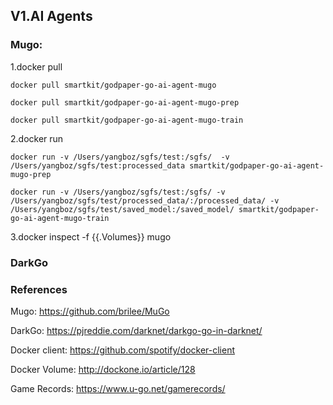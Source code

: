 
## V1.AI Agents

### Mugo:

1.docker pull

```
docker pull smartkit/godpaper-go-ai-agent-mugo
```
```
docker pull smartkit/godpaper-go-ai-agent-mugo-prep
```
```
docker pull smartkit/godpaper-go-ai-agent-mugo-train
```

2.docker run

```
docker run -v /Users/yangboz/sgfs/test:/sgfs/  -v /Users/yangboz/sgfs/test:processed_data smartkit/godpaper-go-ai-agent-mugo-prep
```

```
docker run -v /Users/yangboz/sgfs/test:/sgfs/ -v /Users/yangboz/sgfs/test/processed_data/:/processed_data/ -v /Users/yangboz/sgfs/test/saved_model:/saved_model/ smartkit/godpaper-go-ai-agent-mugo-train
```

3.docker inspect -f {{.Volumes}} mugo

### DarkGo


### References

Mugo: https://github.com/brilee/MuGo

DarkGo: https://pjreddie.com/darknet/darkgo-go-in-darknet/

Docker client: https://github.com/spotify/docker-client

Docker Volume: http://dockone.io/article/128

Game Records: https://www.u-go.net/gamerecords/
